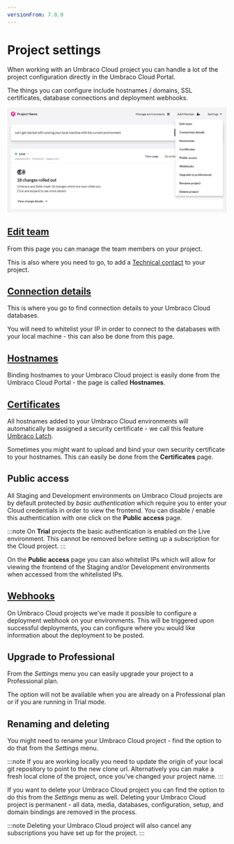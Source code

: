 ```yaml
---
versionFrom: 7.0.0
---
```


# Project settings

When working with an Umbraco Cloud project you can handle a lot of the project configuration directly in the Umbraco Cloud Portal.

The things you can configure include hostnames / domains, SSL certificates, database connections and deployment webhooks.

![settings](images/project-settings.png)

## [Edit team](../Team-Members)

From this page you can manage the team members on your project.

This is also where you need to go, to add a [Technical contact](../Team-Members/Technical-Contact.md) to your project.

## [Connection details](../../Databases)

This is where you go to find connection details to your Umbraco Cloud databases.

You will need to whitelist your IP in order to connect to the databases with your local machine - this can also be done from this page.

## [Hostnames](../Manage-Hostnames)

Binding hostnames to your Umbraco Cloud project is easily done from the Umbraco Cloud Portal - the page is called **Hostnames**.

## [Certificates](../Manage-Hostnames/Security-Certificates)

All hostnames added to your Umbraco Cloud environments will automatically be assigned a security certificate - we call this feature [Umbraco Latch](../Umbraco-Latch).

Sometimes you might want to upload  and bind your own security certificate to your hostnames. This can easily be  done from the **Certificates** page.

## Public access

All Staging and Development environments on Umbraco Cloud projects are by default protected by *basic authentication* which require you to enter your Cloud credentials in order to view the frontend. You can disable / enable this authentication with one click on the **Public access** page.

:::note
On **Trial** projects the basic authentication is enabled on the Live environment. This cannot be removed before setting up a subscription for the Cloud project.
:::

On the **Public access** page you can also whitelist IPs which will allow for viewing the frontend of the Staging and/or Development environments when accessed from the whitelisted IPs.

## [Webhooks](../../Deployment/Deployment-webhook)

On Umbraco Cloud projects we've made it possible to configure a deployment webhook on your environments. This will be triggered upon successful deployments, you can configure where you would like information about the deployment to be posted.

## Upgrade to Professional

From the *Settings* menu you can easily upgrade your project to a Professional plan.

The option will not be available when you are already on a Professional plan or if you are running in Trial mode.

## Renaming and deleting

You might need to rename your Umbraco Cloud project - find the option to do that from the *Settings* menu. 

:::note
If you are working locally you need to update the origin of your local git repository to point to the new clone url. Alternatively you can make a fresh local clone of the project, once you’ve changed your project name.
:::

If you want to delete your Umbraco Cloud project you can find the option to do this from the *Settings* menu as well. Deleting your Umbraco Cloud project is permanent - all data, media, databases, configuration, setup, and domain bindings are removed in the process.

:::note
Deleting your Umbraco Cloud project will also cancel any subscriptions you have set up for the project.
:::
